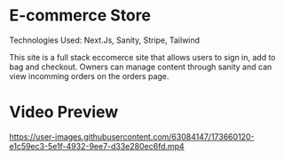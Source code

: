 # E-commerce Store
Technologies Used: Next.Js, Sanity, Stripe, Tailwind

This site is a full stack eccomerce site that allows users to sign in, add to bag and checkout. Owners can manage content through sanity and can view incomming orders on the orders page. 

# Video Preview 

https://user-images.githubusercontent.com/63084147/173660120-e1c59ec3-5e1f-4932-9ee7-d33e280ec6fd.mp4


